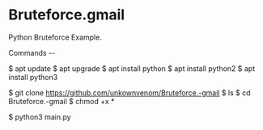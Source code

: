 # Bruteforce.gmail


Python Bruteforce Example. 


Commands -- 

$ apt update
$ apt upgrade
$ apt install python
$ apt install python2
$ apt install python3

$ git clone https://github.com/unkownvenom/Bruteforce.-gmail
$ ls
$ cd Bruteforce.-gmail
$ chmod +x *

$ python3 main.py
